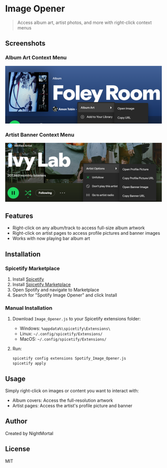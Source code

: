 # Image Opener

> Access album art, artist photos, and more with right-click context menus

## Screenshots

### Album Art Context Menu
![Album Art Context Menu](screenshot.png)

### Artist Banner Context Menu
![Artist Banner Context Menu](screenshot_banner.png)

## Features

- Right-click on any album/track to access full-size album artwork
- Right-click on artist pages to access profile pictures and banner images
- Works with now playing bar album art

## Installation

### Spicetify Marketplace

1. Install [Spicetify](https://spicetify.app/)
2. Install [Spicetify Marketplace](https://github.com/spicetify/spicetify-marketplace)
3. Open Spotify and navigate to Marketplace
4. Search for "Spotify Image Opener" and click Install

### Manual Installation

1. Download `Image_Opener.js` to your Spicetify extensions folder:
   - Windows: `%appdata%\spicetify\Extensions\`
   - Linux: `~/.config/spicetify/Extensions/`
   - MacOS: `~/.config/spicetify/Extensions/`

2. Run:
   ```
   spicetify config extensions Spotify_Image_Opener.js
   spicetify apply
   ```

## Usage

Simply right-click on images or content you want to interact with:

- Album covers: Access the full-resolution artwork
- Artist pages: Access the artist's profile picture and banner

## Author

Created by NightMortal

## License

MIT
